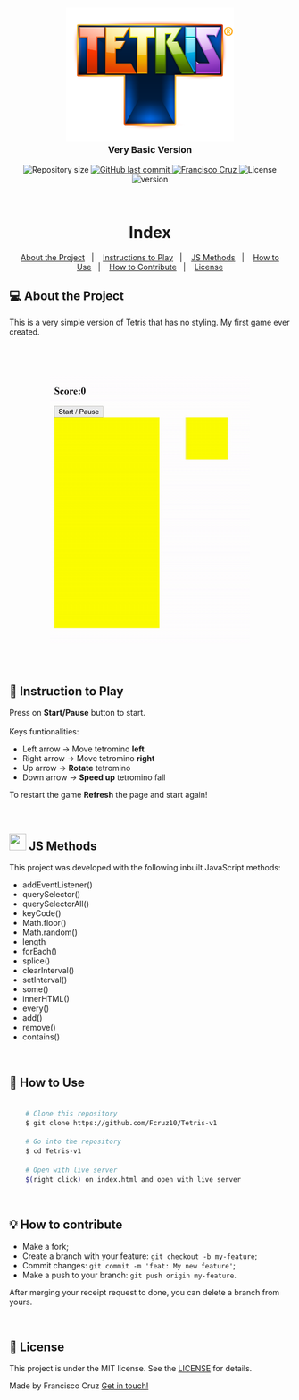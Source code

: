 <h3 align="center">
    <img alt="Logo" title="#logo" width="300px" src="./public/assets/TetrisLogo.png">
    <br>
    <b>Very Basic Version</b>  
    <br>
</h3>

<p align="center">

  <img alt="Repository size" src="https://img.shields.io/github/repo-size/Fcruz10/LaunchBase">
  
  <a href="https://github.com/Fcruz10/LaunchBase/commits/master">
    <img alt="GitHub last commit" src="https://img.shields.io/github/last-commit/Fcruz10/LaunchBase">
  </a>

  <a href="https://www.linkedin.com/in/francisco-cruz-074208140/" >
    <img alt="Francisco Cruz" src="https://img.shields.io/badge/Francisco-in-%230072b1">
  </a>
  <a>
    <img alt="License" src="https://img.shields.io/github/license/vitorserrano/ecoleta?color=%237519C1">
  </a>
  
  <a>
    <img alt="version" src="https://img.shields.io/badge/version-1.0.0-%230072b1">
  </a>
  
</p>

<br />

<h1 align="center">Index</h1>

<p align="center">
  <a href="#about">About the Project</a>&nbsp;&nbsp;&nbsp;|&nbsp;&nbsp;&nbsp;
  <a href="#instructions">Instructions to Play</a>&nbsp;&nbsp;&nbsp;|&nbsp;&nbsp;&nbsp;
  <a href="#methods">JS Methods</a>&nbsp;&nbsp;&nbsp;|&nbsp;&nbsp;&nbsp;
  <a href="#how-to-use">How to Use</a>&nbsp;&nbsp;&nbsp;|&nbsp;&nbsp;&nbsp;
  <a href="#how-to-contribute">How to Contribute</a>&nbsp;&nbsp;&nbsp;|&nbsp;&nbsp;&nbsp;
  <a href="#license">License</a>
</p>

<a id="about"></a>
## :computer: About the Project

This is a very simple version of Tetris that has no styling. My first game ever created.

<br />

<h1 align="center">
  <img src="./public/assets/GamePreview.gif">
</h1>
<br />

<a id="instructions"></a>
## :bookmark_tabs: Instruction to Play

Press on **Start/Pause** button to start. 
<br />
<br />
Keys funtionalities:
* Left arrow &rarr; Move tetromino **left**
* Right arrow &rarr; Move tetromino **right**
* Up arrow &rarr; **Rotate** tetromino
* Down arrow &rarr; **Speed up** tetromino fall

To restart the game **Refresh** the page and start again!

<br />

<a id="methods"></a>
<h2><a href="https://www.javascript.com/"><img width="30" height="30" src="https://external-content.duckduckgo.com/iu/?u=https%3A%2F%2Fxabikos.gallerycdn.vsassets.io%2Fextensions%2Fxabikos%2Fjavascriptsnippets%2F1.7.2%2F1545658667284%2FMicrosoft.VisualStudio.Services.Icons.Default&f=1&nofb=1"></a> JS Methods</h2>

This project was developed with the following inbuilt JavaScript methods:
* addEventListener()
* querySelector()
* querySelectorAll()
* keyCode()
* Math.floor()
* Math.random()
* length
* forEach()
* splice()
* clearInterval()
* setInterval()
* some()
* innerHTML()
* every()
* add()
* remove()
* contains()

<br />

<a id="how-to-use"></a>
## :open_file_folder: How to Use

```bash

    # Clone this repository
    $ git clone https://github.com/Fcruz10/Tetris-v1

    # Go into the repository
    $ cd Tetris-v1
    
    # Open with live server
    $(right click) on index.html and open with live server
```

<br />

<a id="how-to-contribute"></a>
## :bulb: How to contribute

-  Make a fork;
-  Create a branch with your feature: `git checkout -b my-feature`;
-  Commit changes: `git commit -m 'feat: My new feature'`;
-  Make a push to your branch: `git push origin my-feature`.

After merging your receipt request to done, you can delete a branch from yours.

<br />

<a id="license"></a>
## :memo: License

This project is under the MIT license. See the [LICENSE](https://github.com/Fcruz10/Ecoleta/blob/master/LICENSE) for details.

Made by Francisco Cruz [Get in touch!](https://www.linkedin.com/in/francisco-cruz-074208140/)
